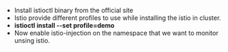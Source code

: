 <!-- installling istio on k8s cluster using istioctl -->

- Install istioctl binary from the official site
- Istio provide different profiles to use while installing the istio in cluster.
- **istioctl install --set profile=demo**
- Now enable istio-injection on the namespace that we want to monitor unsing istio.
